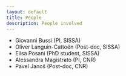 ```yaml
---
layout: default
title: People
description: People involved
---
```


- Giovanni Bussi (PI, SISSA)
- Oliver Languin-Cattoën (Post-doc, SISSA)
- Elisa Posani (PhD student, SISSA)
- Alessandra Magistrato (PI, CNR)
- Pavel Janoš (Post-doc, CNR)
